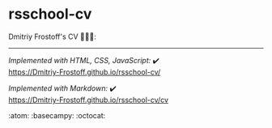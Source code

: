 # rsschool-cv
Dmitriy Frostoff's CV 👨‍🎓📝:    
***    
*Implemented with HTML, CSS, JavaScript:* ✔️     
https://Dmitriy-Frostoff.github.io/rsschool-cv/

*Implemented with Markdown:* ✔️    
https://Dmitriy-Frostoff.github.io/rsschool-cv/cv

:atom: :basecampy: :octocat:
